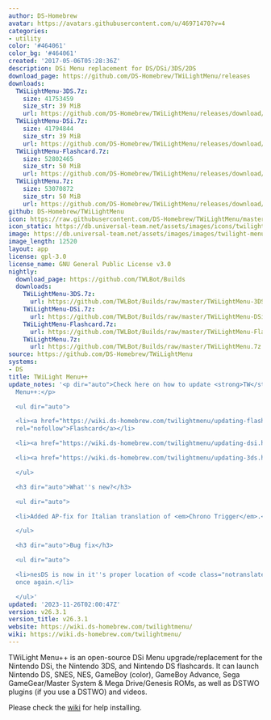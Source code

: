 ```yaml
---
author: DS-Homebrew
avatar: https://avatars.githubusercontent.com/u/46971470?v=4
categories:
- utility
color: '#464061'
color_bg: '#464061'
created: '2017-05-06T05:28:36Z'
description: DSi Menu replacement for DS/DSi/3DS/2DS
download_page: https://github.com/DS-Homebrew/TWiLightMenu/releases
downloads:
  TWiLightMenu-3DS.7z:
    size: 41753459
    size_str: 39 MiB
    url: https://github.com/DS-Homebrew/TWiLightMenu/releases/download/v26.3.1/TWiLightMenu-3DS.7z
  TWiLightMenu-DSi.7z:
    size: 41794844
    size_str: 39 MiB
    url: https://github.com/DS-Homebrew/TWiLightMenu/releases/download/v26.3.1/TWiLightMenu-DSi.7z
  TWiLightMenu-Flashcard.7z:
    size: 52802465
    size_str: 50 MiB
    url: https://github.com/DS-Homebrew/TWiLightMenu/releases/download/v26.3.1/TWiLightMenu-Flashcard.7z
  TWiLightMenu.7z:
    size: 53070872
    size_str: 50 MiB
    url: https://github.com/DS-Homebrew/TWiLightMenu/releases/download/v26.3.1/TWiLightMenu.7z
github: DS-Homebrew/TWiLightMenu
icon: https://raw.githubusercontent.com/DS-Homebrew/TWiLightMenu/master/booter/Twilight%2B%2B-animated%20icon-fix.gif
icon_static: https://db.universal-team.net/assets/images/icons/twilight-menu.png
image: https://db.universal-team.net/assets/images/images/twilight-menu.png
image_length: 12520
layout: app
license: gpl-3.0
license_name: GNU General Public License v3.0
nightly:
  download_page: https://github.com/TWLBot/Builds
  downloads:
    TWiLightMenu-3DS.7z:
      url: https://github.com/TWLBot/Builds/raw/master/TWiLightMenu-3DS.7z
    TWiLightMenu-DSi.7z:
      url: https://github.com/TWLBot/Builds/raw/master/TWiLightMenu-DSi.7z
    TWiLightMenu-Flashcard.7z:
      url: https://github.com/TWLBot/Builds/raw/master/TWiLightMenu-Flashcard.7z
    TWiLightMenu.7z:
      url: https://github.com/TWLBot/Builds/raw/master/TWiLightMenu.7z
source: https://github.com/DS-Homebrew/TWiLightMenu
systems:
- DS
title: TWiLight Menu++
update_notes: '<p dir="auto">Check here on how to update <strong>TW</strong>i<strong>L</strong>ight
  Menu++:</p>

  <ul dir="auto">

  <li><a href="https://wiki.ds-homebrew.com/twilightmenu/updating-flashcard.html"
  rel="nofollow">Flashcard</a></li>

  <li><a href="https://wiki.ds-homebrew.com/twilightmenu/updating-dsi.html" rel="nofollow">DSi</a></li>

  <li><a href="https://wiki.ds-homebrew.com/twilightmenu/updating-3ds.html" rel="nofollow">3DS</a></li>

  </ul>

  <h3 dir="auto">What''s new?</h3>

  <ul dir="auto">

  <li>Added AP-fix for Italian translation of <em>Chrono Trigger</em>.</li>

  </ul>

  <h3 dir="auto">Bug fix</h3>

  <ul dir="auto">

  <li>nesDS is now in it''s proper location of <code class="notranslate">sd:/_nds/TWiLightMenu/emulators/</code>
  once again.</li>

  </ul>'
updated: '2023-11-26T02:00:47Z'
version: v26.3.1
version_title: v26.3.1
website: https://wiki.ds-homebrew.com/twilightmenu/
wiki: https://wiki.ds-homebrew.com/twilightmenu/
---
```

TWiLight Menu++ is an open-source DSi Menu upgrade/replacement for the Nintendo DSi, the Nintendo 3DS, and Nintendo DS flashcards. It can launch Nintendo DS, SNES, NES, GameBoy (color), GameBoy Advance, Sega GameGear/Master System & Mega Drive/Genesis ROMs, as well as DSTWO plugins (if you use a DSTWO) and videos.

Please check the [wiki](https://wiki.ds-homebrew.com/twilightmenu/) for help installing.